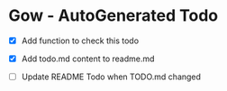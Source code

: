# Gow - AutoGenerated Todo 


- [x] Add function to check this todo
- [x] Add todo.md content to readme.md

- [ ] Update README Todo when TODO.md changed